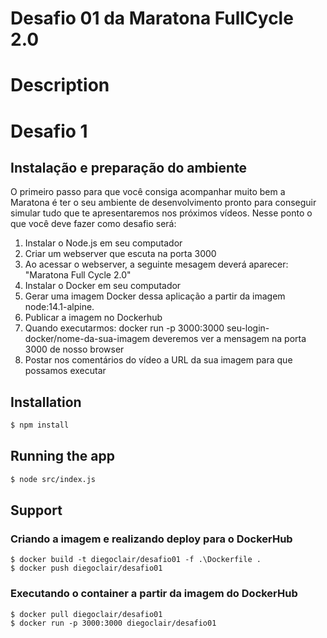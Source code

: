 # Desafio 01 da Maratona FullCycle 2.0

# Description

# Desafio 1

## Instalação e preparação do ambiente

O primeiro passo para que você consiga acompanhar muito bem a Maratona é ter o seu ambiente de desenvolvimento pronto para conseguir simular tudo que te apresentaremos nos próximos vídeos. Nesse ponto o que você deve fazer como desafio será:

1. Instalar o Node.js em seu computador
2. Criar um webserver que escuta na porta 3000
3. Ao acessar o webserver, a seguinte mesagem deverá aparecer: "Maratona Full Cycle 2.0"
4. Instalar o Docker em seu computador
5. Gerar uma imagem Docker dessa aplicação a partir da imagem node:14.1-alpine.
6. Publicar a imagem no Dockerhub
7. Quando executarmos: docker run -p 3000:3000 seu-login-docker/nome-da-sua-imagem deveremos ver a mensagem na porta 3000 de nosso browser
8. Postar nos comentários do vídeo a URL da sua imagem para que possamos executar

## Installation

```bash
$ npm install
```

## Running the app

```bash
$ node src/index.js
```  

## Support

### Criando a imagem e realizando deploy para o DockerHub
```
$ docker build -t diegoclair/desafio01 -f .\Dockerfile .
$ docker push diegoclair/desafio01
```

### Executando o container a partir da imagem do DockerHub
```
$ docker pull diegoclair/desafio01
$ docker run -p 3000:3000 diegoclair/desafio01
```